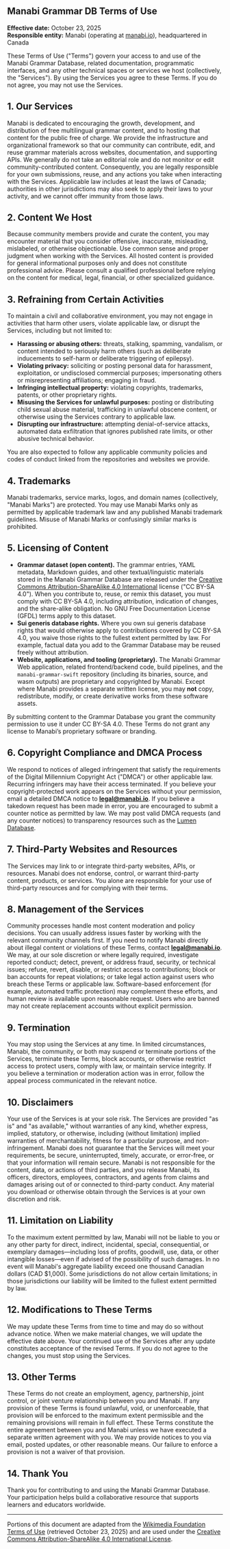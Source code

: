 ## Manabi Grammar DB Terms of Use

**Effective date:** October 23, 2025  
**Responsible entity:** Manabi (operating at [manabi.io](https://manabi.io)), headquartered in Canada

These Terms of Use ("Terms") govern your access to and use of the Manabi Grammar Database, related documentation, programmatic interfaces, and any other technical spaces or services we host (collectively, the "Services"). By using the Services you agree to these Terms. If you do not agree, you may not use the Services.

## 1. Our Services

Manabi is dedicated to encouraging the growth, development, and distribution of free multilingual grammar content, and to hosting that content for the public free of charge. We provide the infrastructure and organizational framework so that our community can contribute, edit, and reuse grammar materials across websites, documentation, and supporting APIs. We generally do not take an editorial role and do not monitor or edit community-contributed content. Consequently, you are legally responsible for your own submissions, reuse, and any actions you take when interacting with the Services. Applicable law includes at least the laws of Canada; authorities in other jurisdictions may also seek to apply their laws to your activity, and we cannot offer immunity from those laws.

## 2. Content We Host

Because community members provide and curate the content, you may encounter material that you consider offensive, inaccurate, misleading, mislabeled, or otherwise objectionable. Use common sense and proper judgment when working with the Services. All hosted content is provided for general informational purposes only and does not constitute professional advice. Please consult a qualified professional before relying on the content for medical, legal, financial, or other specialized guidance.

## 3. Refraining from Certain Activities

To maintain a civil and collaborative environment, you may not engage in activities that harm other users, violate applicable law, or disrupt the Services, including but not limited to:

- **Harassing or abusing others:** threats, stalking, spamming, vandalism, or content intended to seriously harm others (such as deliberate inducements to self-harm or deliberate triggering of epilepsy).
- **Violating privacy:** soliciting or posting personal data for harassment, exploitation, or undisclosed commercial purposes; impersonating others or misrepresenting affiliations; engaging in fraud.
- **Infringing intellectual property:** violating copyrights, trademarks, patents, or other proprietary rights.
- **Misusing the Services for unlawful purposes:** posting or distributing child sexual abuse material, trafficking in unlawful obscene content, or otherwise using the Services contrary to applicable law.
- **Disrupting our infrastructure:** attempting denial-of-service attacks, automated data exfiltration that ignores published rate limits, or other abusive technical behavior.

You are also expected to follow any applicable community policies and codes of conduct linked from the repositories and websites we provide.

## 4. Trademarks

Manabi trademarks, service marks, logos, and domain names (collectively, "Manabi Marks") are protected. You may use Manabi Marks only as permitted by applicable trademark law and any published Manabi trademark guidelines. Misuse of Manabi Marks or confusingly similar marks is prohibited.

## 5. Licensing of Content

- **Grammar dataset (open content).** The grammar entries, YAML metadata, Markdown guides, and other textual/linguistic materials stored in the Manabi Grammar Database are released under the [Creative Commons Attribution-ShareAlike 4.0 International](https://creativecommons.org/licenses/by-sa/4.0/) license ("CC BY-SA 4.0"). When you contribute to, reuse, or remix this dataset, you must comply with CC BY-SA 4.0, including attribution, indication of changes, and the share-alike obligation. No GNU Free Documentation License (GFDL) terms apply to this dataset.
- **Sui generis database rights.** Where you own sui generis database rights that would otherwise apply to contributions covered by CC BY-SA 4.0, you waive those rights to the fullest extent permitted by law. For example, factual data you add to the Grammar Database may be reused freely without attribution.
- **Website, applications, and tooling (proprietary).** The Manabi Grammar Web application, related frontend/backend code, build pipelines, and the `manabi-grammar-swift` repository (including its binaries, source, and wasm outputs) are proprietary and copyrighted by Manabi. Except where Manabi provides a separate written license, you may **not** copy, redistribute, modify, or create derivative works from these software assets.

By submitting content to the Grammar Database you grant the community permission to use it under CC BY-SA 4.0. These Terms do not grant any license to Manabi’s proprietary software or branding.

## 6. Copyright Compliance and DMCA Process

We respond to notices of alleged infringement that satisfy the requirements of the Digital Millennium Copyright Act ("DMCA") or other applicable law. Recurring infringers may have their access terminated. If you believe your copyright-protected work appears on the Services without your permission, email a detailed DMCA notice to **legal@manabi.io**. If you believe a takedown request has been made in error, you are encouraged to submit a counter notice as permitted by law. We may post valid DMCA requests (and any counter notices) to transparency resources such as the [Lumen Database](https://www.lumendatabase.org/).

## 7. Third-Party Websites and Resources

The Services may link to or integrate third-party websites, APIs, or resources. Manabi does not endorse, control, or warrant third-party content, products, or services. You alone are responsible for your use of third-party resources and for complying with their terms.

## 8. Management of the Services

Community processes handle most content moderation and policy decisions. You can usually address issues faster by working with the relevant community channels first. If you need to notify Manabi directly about illegal content or violations of these Terms, contact **legal@manabi.io**. We may, at our sole discretion or where legally required, investigate reported conduct; detect, prevent, or address fraud, security, or technical issues; refuse, revert, disable, or restrict access to contributions; block or ban accounts for repeat violations; or take legal action against users who breach these Terms or applicable law. Software-based enforcement (for example, automated traffic protection) may complement these efforts, and human review is available upon reasonable request. Users who are banned may not create replacement accounts without explicit permission.

## 9. Termination

You may stop using the Services at any time. In limited circumstances, Manabi, the community, or both may suspend or terminate portions of the Services, terminate these Terms, block accounts, or otherwise restrict access to protect users, comply with law, or maintain service integrity. If you believe a termination or moderation action was in error, follow the appeal process communicated in the relevant notice.

## 10. Disclaimers

Your use of the Services is at your sole risk. The Services are provided "as is" and "as available," without warranties of any kind, whether express, implied, statutory, or otherwise, including (without limitation) implied warranties of merchantability, fitness for a particular purpose, and non-infringement. Manabi does not guarantee that the Services will meet your requirements, be secure, uninterrupted, timely, accurate, or error-free, or that your information will remain secure. Manabi is not responsible for the content, data, or actions of third parties, and you release Manabi, its officers, directors, employees, contractors, and agents from claims and damages arising out of or connected to third-party conduct. Any material you download or otherwise obtain through the Services is at your own discretion and risk.

## 11. Limitation on Liability

To the maximum extent permitted by law, Manabi will not be liable to you or any other party for direct, indirect, incidental, special, consequential, or exemplary damages—including loss of profits, goodwill, use, data, or other intangible losses—even if advised of the possibility of such damages. In no event will Manabi's aggregate liability exceed one thousand Canadian dollars (CAD $1,000). Some jurisdictions do not allow certain limitations; in those jurisdictions our liability will be limited to the fullest extent permitted by law.

## 12. Modifications to These Terms

We may update these Terms from time to time and may do so without advance notice. When we make material changes, we will update the effective date above. Your continued use of the Services after any update constitutes acceptance of the revised Terms. If you do not agree to the changes, you must stop using the Services.

## 13. Other Terms

These Terms do not create an employment, agency, partnership, joint control, or joint venture relationship between you and Manabi. If any provision of these Terms is found unlawful, void, or unenforceable, that provision will be enforced to the maximum extent permissible and the remaining provisions will remain in full effect. These Terms constitute the entire agreement between you and Manabi unless we have executed a separate written agreement with you. We may provide notices to you via email, posted updates, or other reasonable means. Our failure to enforce a provision is not a waiver of that provision.

## 14. Thank You

Thank you for contributing to and using the Manabi Grammar Database. Your participation helps build a collaborative resource that supports learners and educators worldwide.

---

Portions of this document are adapted from the [Wikimedia Foundation Terms of Use](https://foundation.wikimedia.org/wiki/Policy:Terms_of_Use/en) (retrieved October 23, 2025) and are used under the [Creative Commons Attribution-ShareAlike 4.0 International License](https://creativecommons.org/licenses/by-sa/4.0/).

